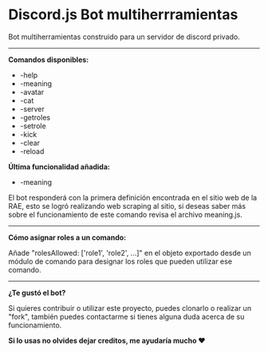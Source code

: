 # Discord.js Bot multiherrramientas

Bot multiherramientas construido para un servidor de discord privado. <br/>
<hr>
<b>Comandos disponibles:</b><br/>

- -help
- -meaning
- -avatar
- -cat
- -server
- -getroles
- -setrole
- -kick
- -clear
- -reload

<b>Última funcionalidad añadida:</b>
- -meaning <palabra>

<p>El bot responderá con la primera definición encontrada en el sitio web de la RAE, esto se logró realizando web scraping al sitio, si deseas saber más sobre el funcionamiento de este comando revisa el archivo meaning.js.<p>
  
<hr>

<b>Cómo asignar roles a un comando:</b>
<p>Añade "rolesAllowed: ['role1', 'role2', ...]" en el objeto exportado desde un módulo de comando para designar los roles que pueden utilizar ese comando.</p>

<hr>

<b>¿Te gustó el bot?</b>
<p>Si quieres contribuir o utilizar este proyecto, puedes clonarlo o realizar un "fork", también puedes contactarme si tienes alguna duda acerca de su funcionamiento.</p>
<b>Si lo usas no olvides dejar creditos, me ayudaría mucho ❤︎</b>
